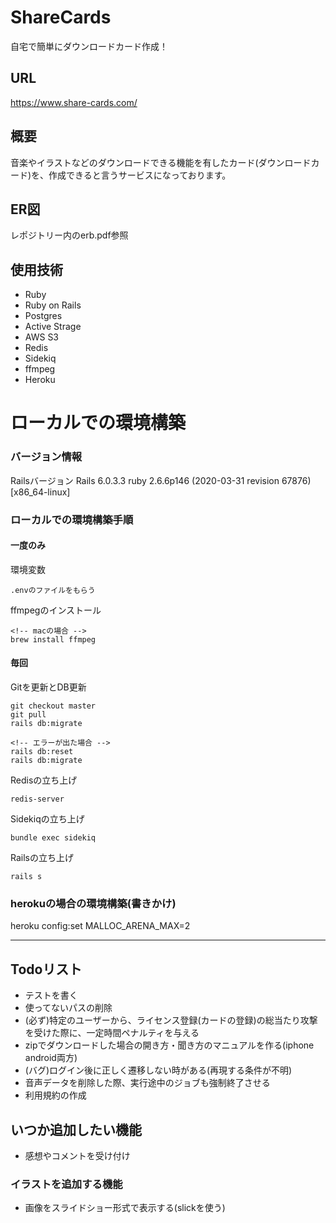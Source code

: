 # ShareCards
自宅で簡単にダウンロードカード作成！

## URL
https://www.share-cards.com/

## 概要
音楽やイラストなどのダウンロードできる機能を有したカード(ダウンロードカード)を、作成できると言うサービスになっております。

## ER図
レポジトリー内のerb.pdf参照

## 使用技術
- Ruby
- Ruby on Rails
- Postgres
- Active Strage
- AWS S3
- Redis
- Sidekiq
- ffmpeg
- Heroku


# ローカルでの環境構築
### バージョン情報
Railsバージョン
Rails 6.0.3.3
ruby 2.6.6p146 (2020-03-31 revision 67876) [x86_64-linux]

### ローカルでの環境構築手順
#### 一度のみ
環境変数
```
.envのファイルをもらう
```

ffmpegのインストール
```
<!-- macの場合 -->
brew install ffmpeg
```

#### 毎回
Gitを更新とDB更新
```
git checkout master
git pull
rails db:migrate

<!-- エラーが出た場合 -->
rails db:reset
rails db:migrate
```

Redisの立ち上げ
```
redis-server
```

Sidekiqの立ち上げ
```
bundle exec sidekiq
```

Railsの立ち上げ
```
rails s
```

### herokuの場合の環境構築(書きかけ)
heroku config:set MALLOC_ARENA_MAX=2

---
## Todoリスト
- テストを書く
- 使ってないパスの削除
- (必ず)特定のユーザーから、ライセンス登録(カードの登録)の総当たり攻撃を受けた際に、一定時間ペナルティを与える
- zipでダウンロードした場合の開き方・聞き方のマニュアルを作る(iphone android両方)
- (バグ)ログイン後に正しく遷移しない時がある(再現する条件が不明)
- 音声データを削除した際、実行途中のジョブも強制終了させる
- 利用規約の作成

## いつか追加したい機能
- 感想やコメントを受け付け

### イラストを追加する機能
- 画像をスライドショー形式で表示する(slickを使う)
